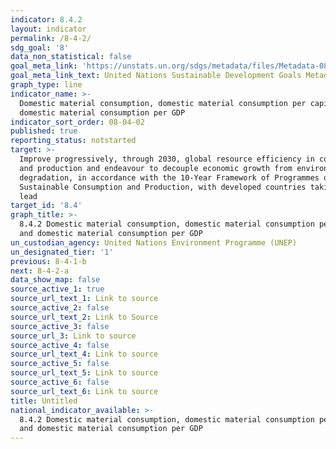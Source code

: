 ```yaml
---
indicator: 8.4.2
layout: indicator
permalink: /8-4-2/
sdg_goal: '8'
data_non_statistical: false
goal_meta_link: 'https://unstats.un.org/sdgs/metadata/files/Metadata-08-04-02.pdf'
goal_meta_link_text: United Nations Sustainable Development Goals Metadata (PDF 58.7 KB)
graph_type: line
indicator_name: >-
  Domestic material consumption, domestic material consumption per capita, and
  domestic material consumption per GDP
indicator_sort_order: 08-04-02
published: true
reporting_status: notstarted
target: >-
  Improve progressively, through 2030, global resource efficiency in consumption
  and production and endeavour to decouple economic growth from environmental
  degradation, in accordance with the 10-Year Framework of Programmes on
  Sustainable Consumption and Production, with developed countries taking the
  lead
target_id: '8.4'
graph_title: >-
  8.4.2 Domestic material consumption, domestic material consumption per capita,
  and domestic material consumption per GDP
un_custodian_agency: United Nations Environment Programme (UNEP)
un_designated_tier: '1'
previous: 8-4-1-b
next: 8-4-2-a
data_show_map: false
source_active_1: true
source_url_text_1: Link to source
source_active_2: false
source_url_text_2: Link to Source
source_active_3: false
source_url_3: Link to source
source_active_4: false
source_url_text_4: Link to source
source_active_5: false
source_url_text_5: Link to source
source_active_6: false
source_url_text_6: Link to source
title: Untitled
national_indicator_available: >-
  8.4.2 Domestic material consumption, domestic material consumption per capita,
  and domestic material consumption per GDP
---
```

